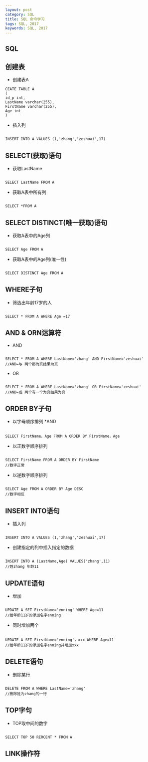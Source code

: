 ```yaml
---
layout: post
category: SQL
title: SQL 命令学习
tags: SQL, 2017
keywords: SQL, 2017
---
```

## SQL

## 创建表

* 创建表A
<pre><code>CEATE TABLE A
(
id_p int,
LastName varchar(255),
FirstName varchar(255),
Age int
)</code></pre>

* 插入列
<pre><code>
INSERT INTO A VALUES (1,'zhang','zeshuai',17)
</code></pre>


## SELECT(获取)语句

* 获取LastName
<pre><code>
SELECT LastName FROM A
</code></pre>

* 获取A表中所有列
<pre><code>
SELECT *FROM A
</code></pre>


## SELECT DISTINCT(唯一获取)语句

* 获取A表中的Age列
<pre><code>
SELECT Age FROM A
</code></pre>

* 获取A表中的Age列(唯一性)
<pre><code>
SELECT DISTINCT Age FROM A
</code></pre>

## WHERE子句

* 筛选出年龄17岁的人
<pre><code>
SELECT * FROM A WHERE Age =17
</code></pre>


## AND & ORN运算符

 * AND
<pre><code>
SELECT * FROM A WHERE LastName='zhang' AND FirstName='zeshuai'
//AND=与 两个都为真结果为真
</code></pre>

 * OR
<pre><code>
SELECT * FROM A WHERE LastName='zhang' OR FirstName='zeshuai'
//AND=或 两个有一个为真结果为真
</code></pre>


## ORDER BY子句
* 以字母顺序排列
 *AND
<pre><code>
SELECT FirstName，Age FROM A ORDER BY FirstName，Age
</code></pre>

* 以正数字顺序排列
<pre><code>
SELECT FirstName FROM A ORDER BY FirstName
//数字正常
</code></pre>

* 以逆数字顺序排列
<pre><code>
SELECT Age FROM A ORDER BY Age DESC
//数字相反
</code></pre>

## INSERT INTO语句

* 插入列
<pre><code>
INSERT INTO A VALUES (1,'zhang','zeshuai',17)
</code></pre>

* 创建指定的列中插入指定的数据
<pre><code>
INSERT INTO A (LastName,Age) VALUES('zhang',11)
//姓zhang 年龄11
</code></pre>


## UPDATE语句

* 增加
<pre><code>
UPDATE A SET FirstName='enning' WHERE Age=11
//给年龄11岁的添加名字enning
</code></pre>

* 同时增加两个
<pre><code>
UPDATE A SET FirstName='enning'，xxx WHERE Age=11
//给年龄11岁的添加名字enning并增加xxx
</code></pre>


## DELETE语句

* 删除某行
<pre><code>
DELETE FROM A WHERE LastName='zhang'
//删除姓为zhang的一行
</code></pre>


## TOP字句

* TOP取中间的数字
<pre><code>
SELECT TOP 50 RERCENT * FROM A
</code></pre>


## LINK操作符
